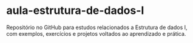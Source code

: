 # aula-estrutura-de-dados-I 
Repositório no GitHub para estudos relacionados a Estrutura de dados I, com exemplos, exercícios e projetos voltados ao aprendizado e prática.
  